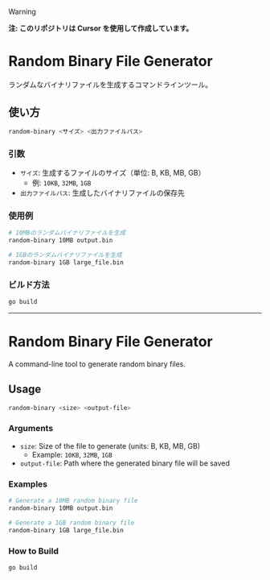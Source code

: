 > [!WARNING]
> **注: このリポジトリは Cursor を使用して作成しています。**

# Random Binary File Generator

ランダムなバイナリファイルを生成するコマンドラインツール。

## 使い方

```bash
random-binary <サイズ> <出力ファイルパス>
```

### 引数

- `サイズ`: 生成するファイルのサイズ（単位: B, KB, MB, GB）
  - 例: `10KB`, `32MB`, `1GB`
- `出力ファイルパス`: 生成したバイナリファイルの保存先

### 使用例

```bash
# 10MBのランダムバイナリファイルを生成
random-binary 10MB output.bin

# 1GBのランダムバイナリファイルを生成
random-binary 1GB large_file.bin
```

### ビルド方法

```bash
go build
```

---

# Random Binary File Generator

A command-line tool to generate random binary files.

## Usage

```bash
random-binary <size> <output-file>
```

### Arguments

- `size`: Size of the file to generate (units: B, KB, MB, GB)
  - Example: `10KB`, `32MB`, `1GB`
- `output-file`: Path where the generated binary file will be saved

### Examples

```bash
# Generate a 10MB random binary file
random-binary 10MB output.bin

# Generate a 1GB random binary file
random-binary 1GB large_file.bin
```

### How to Build

```bash
go build
```
